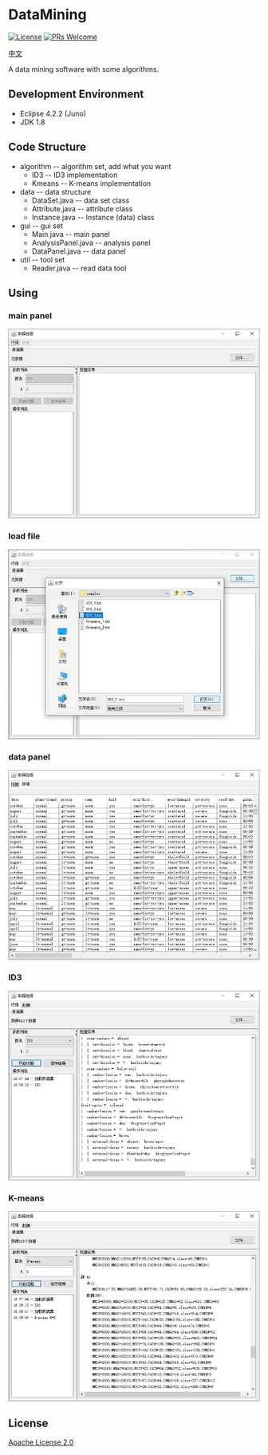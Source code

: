 # DataMining
[![License](https://img.shields.io/hexpm/l/plug.svg)](LICENSE) [![PRs Welcome](https://img.shields.io/badge/PRs-welcome-brightgreen.svg)](https://github.com/Lmy0217/DataMining/pulls)

[中文](README_zh.md)

A data mining software with some algorithms.

## Development Environment
* Eclipse 4.2.2 (Juno)
* JDK 1.8

## Code Structure
* algorithm -- algorithm set, add what you want
  * ID3 -- ID3 implementation
  * Kmeans -- K-means implementation
* data -- data structure
  * DataSet.java -- data set class
  * Attribute.java -- attribute class
  * Instance.java -- Instance (data) class
* gui -- gui set
  * Main.java -- main panel
  * AnalysisPanel.java -- analysis panel
  * DataPanel.java -- data panel
* util -- tool set
  * Reader.java -- read data tool

## Using

### main panel
![](./jpg/main.jpg "main panel")

### load file
![](./jpg/file.jpg "load file")

### data panel
![](./jpg/data.jpg "data panel")

### ID3
![](./jpg/ID3.jpg "ID3")

### K-means
![](./jpg/Kmeans.jpg "K-means")

## License
[Apache License 2.0](LICENSE)